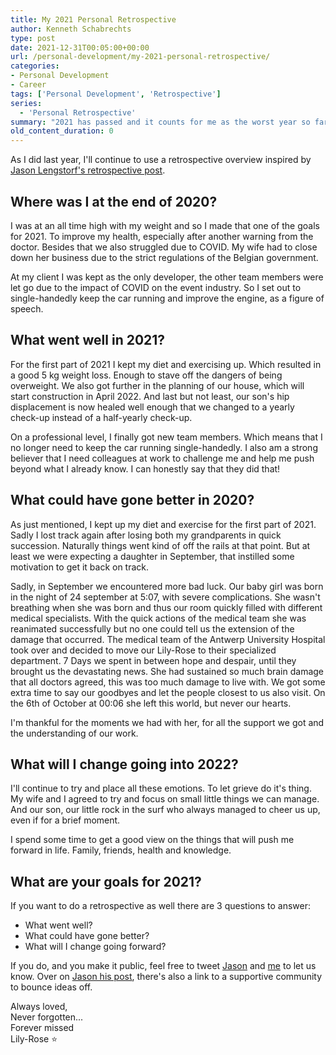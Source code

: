 ```yaml
---
title: My 2021 Personal Retrospective
author: Kenneth Schabrechts
type: post
date: 2021-12-31T00:05:00+00:00
url: /personal-development/my-2021-personal-retrospective/
categories:
- Personal Development
- Career
tags: ['Personal Development', 'Retrospective']
series:
  - 'Personal Retrospective'
summary: "2021 has passed and it counts for me as the worst year so far. Losing 3 family members really made an impact. However, I try to remain positive for the future. Lat's look back at 2021 and then have a brief look into what is planned for 2022."
old_content_duration: 0
---
```

As I did last year, I'll continue to use a retrospective overview inspired by [Jason Lengstorf's retrospective post](https://lengstorf.com/2019-personal-retrospective/ "Jason Lengstorf Retrospective").

## Where was I at the end of 2020?

I was at an all time high with my weight and so I made that one of the goals for 2021. To improve my health, especially after another warning from the doctor.
Besides that we also struggled due to COVID. My wife had to close down her business due to the strict regulations of the Belgian government.

At my client I was kept as the only developer, the other team members were let go due to the impact of COVID on the event industry.
So I set out to single-handedly keep the car running and improve the engine, as a figure of speech.

## What went well in 2021?

For the first part of 2021 I kept my diet and exercising up. Which resulted in a good 5 kg weight loss. Enough to stave off the dangers of being overweight.
We also got further in the planning of our house, which will start construction in April 2022.
And last but not least, our son's hip displacement is now healed well enough that we changed to a yearly check-up instead of a half-yearly check-up.

On a professional level, I finally got new team members. Which means that I no longer need to keep the car running single-handedly.
I also am a strong believer that I need colleagues at work to challenge me and help me push beyond what I already know. I can honestly say that they did that!

## What could have gone better in 2020?

As just mentioned, I kept up my diet and exercise for the first part of 2021. Sadly I lost track again after losing both my grandparents in quick succession.
Naturally things went kind of off the rails at that point. But at least we were expecting a daughter in September, that instilled some motivation to get it back on track.

Sadly, in September we encountered more bad luck. Our baby girl was born in the night of 24 september at 5:07, with severe complications.
She wasn't breathing when she was born and thus our room quickly filled with different medical specialists.
With the quick actions of the medical team she was reanimated successfully but no one could tell us the extension of the damage that occurred.
The medical team of the Antwerp University Hospital took over and decided to move our Lily-Rose to their specialized department.
7 Days we spent in between hope and despair, until they brought us the devastating news. She had sustained so much brain damage that all doctors agreed, this was too much damage to live with.
We got some extra time to say our goodbyes and let the people closest to us also visit. On the 6th of October at 00:06 she left this world, but never our hearts.

I'm thankful for the moments we had with her, for all the support we got and the understanding of our work.

## What will I change going into 2022?

I'll continue to try and place all these emotions. To let grieve do it's thing.
My wife and I agreed to try and focus on small little things we can manage. And our son, our little rock in the surf who always managed to cheer us up, even if for a brief moment.

I spend some time to get a good view on the things that will push me forward in life.
Family, friends, health and knowledge.

## What are your goals for 2021?

If you want to do a retrospective as well there are 3 questions to answer:

* What went well?
* What could have gone better?
* What will I change going forward?

If you do, and you make it public, feel free to tweet [Jason](https://twitter.com/jlengstorf "Jason Lengstorf Twitter") and [me](https://twitter.com/schabrechtsk "SchabrechtsK Twitter") to let us know. Over on [Jason his post](https://lengstorf.com/2019-personal-retrospective/ "Jason Lengstorf Retrospective"), there's also a link to a supportive community to bounce ideas off.

Always loved,  
Never forgotten...  
Forever missed  
Lily-Rose ⭐
